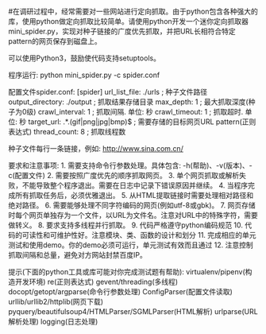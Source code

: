 #
#在调研过程中，经常需要对一些网站进行定向抓取。由于python包含各种强大的库，使用python做定向抓取比较简单。请使用python开发一个迷你定向抓取器mini_spider.py，实现对种子链接的广度优先抓取，并把URL长相符合特定pattern的网页保存到磁盘上。

可以使用Python3，鼓励使代码支持setuptools。

程序运行:
    python mini_spider.py -c spider.conf

配置文件spider.conf:
    [spider] 
    url_list_file: ./urls ; 种子文件路径 
    output_directory: ./output ; 抓取结果存储目录 
    max_depth: 1 ; 最大抓取深度(种子为0级) 
    crawl_interval: 1 ; 抓取间隔. 单位: 秒 
    crawl_timeout: 1 ; 抓取超时. 单位: 秒 
    target_url: .*.(gif|png|jpg|bmp)$ ; 需要存储的目标网页URL pattern(正则表达式) 
    thread_count: 8 ; 抓取线程数

种子文件每行一条链接，例如:
    http://www.sina.com.cn/

要求和注意事项:
    1. 需要支持命令行参数处理。具体包含: -h(帮助)、-v(版本)、-c(配置文件)
    2. 需要按照广度优先的顺序抓取网页。
    3. 单个网页抓取或解析失败，不能导致整个程序退出。需要在日志中记录下错误原因并继续。
    4. 当程序完成所有抓取任务后，必须优雅退出。
    5. 从HTML提取链接时需要处理相对路径和绝对路径。
    6. 需要能够处理不同字符编码的网页(例如utf-8或gbk)。
    7. 网页存储时每个网页单独存为一个文件，以URL为文件名。注意对URL中的特殊字符，需要做转义。
    8. 要求支持多线程并行抓取。
    9. 代码严格遵守python编码规范
    10. 代码的可读性和可维护性好。注意模块、类、函数的设计和划分
    11. 完成相应的单元测试和使用demo。你的demo必须可运行，单元测试有效而且通过
    12. 注意控制抓取间隔和总量，避免对方网站封禁百度IP。

提示(下面的python工具或库可能对你完成测试题有帮助):
    virtualenv/pipenv(构造开发环境)
    re(正则表达式)
    gevent/threading(多线程)
    docopt/getopt/argparse(命令行参数处理)
    ConfigParser(配置文件读取)
    urllib/urllib2/httplib(网页下载)
    pyquery/beautifulsoup4/HTMLParser/SGMLParser(HTML解析)
    urlparse(URL解析处理)
    logging(日志处理)
